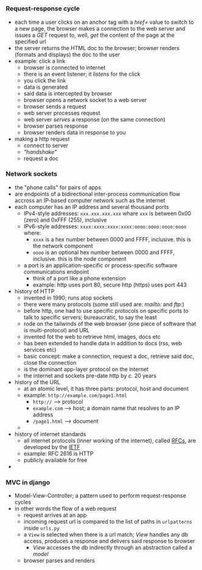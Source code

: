 # 

### Request-response cycle
* each time a user clicks on an anchor tag with a  _href=_ value to switch to a new page, the browser makes a connection to the web server and issues a _GET_ request to, well, _get_ the content of the page at the specified url
* the server returns the HTML doc to the browser; browser renders (formats and displays) the doc to the user
* example: click a link
    * browser is connected to internet
    * there is an event listener; it _listens_ for the click
    * you click the link
    * data is generated
    * said data is intercepted by browser
    * browser opens a network socket to a web server
    * browser sends a request
    * web server processes request
    * web server _serves_ a response (on the same connection)
    * browser parses response
    * browser renders data in response to you
* making a http request
    * connect to server
    * _"handshake"_
    * request a doc
### Network sockets
* the "phone calls" for pairs of apps
* are endpoints of a bidirectional inter-process communication flow accross an IP-based computer network such as the internet
* each computer has an IP address and several thousand ports
    * IPv4-style addresses: `xxx.xxx.xxx.xxx` whare `xxx` is between 0x00 (zero) and 0xFFF (255), inclusive
    * IPv6-style addresses: `xxxx:xxxx:xxxx:xxxx:oooo:oooo:oooo:oooo` where:
        * `xxxx` is a hex number between 0000 and FFFF, inclusive. this is the network component
        * `oooo` is an optional hex number between 0000 and FFFF, inclusive. this is the node component
    * a port is an application-specific or process-specific software communications endpoint
        * think of a port like a phone extension
        * example: http uses port 80, secure http (https) uses port 443
* history of HTTP
    * invented in 1990; runs atop sockets
    * there were many protocols (some still used are: _mailto:_ and _ftp:_)
    * before http, one had to use specific protocols on specific ports to talk to specific servers; bureaucratic, to say the least
    * rode on the tailwinds of the web browser (one piece of software that is multi-protocol) and URL
    * invented fot the web to retrieve html, images, docs etc
    * has been extended to handle data in addition to docs (rss, web services etc)
    * basic concept: make a connection, request a doc, retrieve said doc, close the connection
    * is the dominant app-layer protocol on the internet
    * the internet and sockets pre-date http by _c._ 20 years
* history of the URL
    * at an atomic level, it has three parts: protocol, host and document
    * example: `http://example.com/page1.html`
        * `http://` --> protocol
        * `example.com` --> host; a domain name that resolves to an IP address
        * `/page1.html` --> document
    * 
* history of internet standards
    * all internet protocols (inner working of the internet), called [RFCs][def2], are developed by the [IETF][def]
    * example: RFC 2616 is HTTP
    * publicly available for free
* 
### MVC in django
* Model-View-Controller; a pattern used to perform request-response cycles
* in other words the flow of a web request
    * request arrives at an app
    * incoming request url is compared to the list of paths in `urlpatterns` inside `urls.py`
    * a `View` is selected when there is a url match; _View_ handles any db access, produces a response and delivers said response to browser
        * _View_ accesses the db indirectly through an abstraction called a _model_
    * browser parses and renders

[def]: www.ietf.com
[def2]: https://www.ietf.org/standards/rfcs/